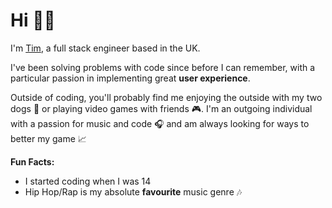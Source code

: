 # Hi 👋🏼

I'm [Tim](https://timrayner.com), a full stack engineer based in the UK.

I've been solving problems with code since before I can remember, with a particular passion in implementing great **user experience**. 

Outside of coding, you'll probably find me enjoying the outside with my two dogs 🐶 or playing video games with friends 🎮. 
I'm an outgoing individual with a passion for music and code 🎧 and am always looking for ways to better my game 📈

**Fun Facts:**
- I started coding when I was 14
- Hip Hop/Rap is my absolute **favourite** music genre 🎶

